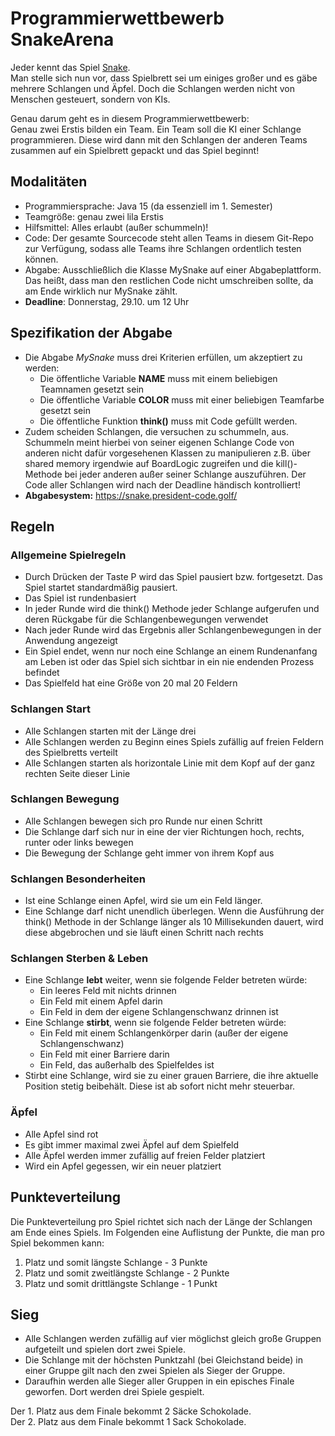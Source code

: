 # Programmierwettbewerb SnakeArena

Jeder kennt das Spiel [Snake](https://en.wikipedia.org/wiki/Snake_(video_game_genre)). \
Man stelle sich nun vor, dass Spielbrett sei um einiges großer und es gäbe mehrere Schlangen und Äpfel. Doch die Schlangen werden nicht von Menschen gesteuert, sondern von KIs.

Genau darum geht es in diesem Programmierwettbewerb:\
Genau zwei Erstis bilden ein Team. Ein Team soll die KI einer Schlange programmieren. Diese wird dann mit den Schlangen der anderen Teams zusammen auf ein Spielbrett gepackt und das Spiel beginnt!

## Modalitäten
* Programmiersprache: Java 15 (da essenziell im 1. Semester)
* Teamgröße: genau zwei lila Erstis
* Hilfsmittel: Alles erlaubt (außer schummeln)!
* Code: Der gesamte Sourcecode steht allen Teams in diesem Git-Repo zur Verfügung, sodass alle Teams ihre Schlangen ordentlich testen können. 
* Abgabe: Ausschließlich die Klasse MySnake auf einer Abgabeplattform. Das heißt, dass man den restlichen Code nicht umschreiben sollte, da am Ende wirklich nur MySnake zählt.
* **Deadline**: Donnerstag, 29.10. um 12 Uhr

## Spezifikation der Abgabe
* Die Abgabe *MySnake* muss drei Kriterien erfüllen, um akzeptiert zu werden:
  * Die öffentliche Variable **NAME** muss mit einem beliebigen Teamnamen gesetzt sein
  * Die öffentliche Variable **COLOR** muss mit einer beliebigen Teamfarbe gesetzt sein
  * Die öffentliche Funktion **think()** muss mit Code gefüllt werden.
* Zudem scheiden Schlangen, die versuchen zu schummeln, aus. Schummeln meint hierbei von seiner eigenen Schlange Code von anderen nicht dafür vorgesehenen Klassen zu manipulieren z.B. über shared memory irgendwie auf BoardLogic zugreifen und die kill()-Methode bei jeder anderen außer seiner Schlange auszuführen. Der Code aller Schlangen wird nach der Deadline händisch kontrolliert!
* **Abgabesystem:** https://snake.president-code.golf/

## Regeln
### Allgemeine Spielregeln
* Durch Drücken der Taste P wird das Spiel pausiert bzw. fortgesetzt. Das Spiel startet standardmäßig pausiert.
* Das Spiel ist rundenbasiert
* In jeder Runde wird die think() Methode jeder Schlange aufgerufen und deren Rückgabe für die Schlangenbewegungen verwendet
* Nach jeder Runde wird das Ergebnis aller Schlangenbewegungen in der Anwendung angezeigt
* Ein Spiel endet, wenn nur noch eine Schlange an einem Rundenanfang am Leben ist oder das Spiel sich sichtbar in ein nie endenden Prozess befindet
* Das Spielfeld hat eine Größe von 20 mal 20 Feldern

### Schlangen Start
* Alle Schlangen starten mit der Länge drei
* Alle Schlangen werden zu Beginn eines Spiels zufällig auf freien Feldern des Spielbretts verteilt
* Alle Schlangen starten als horizontale Linie mit dem Kopf auf der ganz rechten Seite dieser Linie

### Schlangen Bewegung
* Alle Schlangen bewegen sich pro Runde nur einen Schritt
* Die Schlange darf sich nur in eine der vier Richtungen hoch, rechts, runter oder links bewegen
* Die Bewegung der Schlange geht immer von ihrem Kopf aus

### Schlangen Besonderheiten
* Ist eine Schlange einen Apfel, wird sie um ein Feld länger. 
* Eine Schlange darf nicht unendlich überlegen. Wenn die Ausführung der think() Methode in der Schlange länger als 10 Millisekunden dauert, wird diese abgebrochen und sie läuft einen Schritt nach rechts

### Schlangen Sterben & Leben
* Eine Schlange **lebt** weiter, wenn sie folgende Felder betreten würde:
  * Ein leeres Feld mit nichts drinnen
  * Ein Feld mit einem Apfel darin
  * Ein Feld in dem der eigene Schlangenschwanz drinnen ist
* Eine Schlange **stirbt**, wenn sie folgende Felder betreten würde:
  * Ein Feld mit einem Schlangenkörper darin (außer der eigene Schlangenschwanz)
  * Ein Feld mit einer Barriere darin
  * Ein Feld, das außerhalb des Spielfeldes ist
* Stirbt eine Schlange, wird sie zu einer grauen Barriere, die ihre aktuelle Position stetig beibehält. Diese ist ab sofort nicht mehr steuerbar.

### Äpfel
* Alle Apfel sind rot
* Es gibt immer maximal zwei Äpfel auf dem Spielfeld
* Alle Äpfel werden immer zufällig auf freien Felder platziert
* Wird ein Apfel gegessen, wir ein neuer platziert

## Punkteverteilung
Die Punkteverteilung pro Spiel richtet sich nach der Länge der Schlangen am Ende eines Spiels. Im Folgenden eine Auflistung der Punkte, die man pro Spiel bekommen kann:
1. Platz und somit längste Schlange - 3 Punkte
2. Platz und somit zweitlängste Schlange - 2 Punkte
3. Platz und somit drittlängste Schlange - 1 Punkt

## Sieg
* Alle Schlangen werden zufällig auf vier möglichst gleich große Gruppen aufgeteilt und spielen dort zwei Spiele. 
* Die Schlange mit der höchsten Punktzahl (bei Gleichstand beide) in einer Gruppe gilt nach den zwei Spielen als Sieger der Gruppe.
* Daraufhin werden alle Sieger aller Gruppen in ein episches Finale geworfen. Dort werden drei Spiele gespielt.

Der 1. Platz aus dem Finale bekommt 2 Säcke Schokolade.\
Der 2. Platz aus dem Finale bekommt 1 Sack Schokolade.
